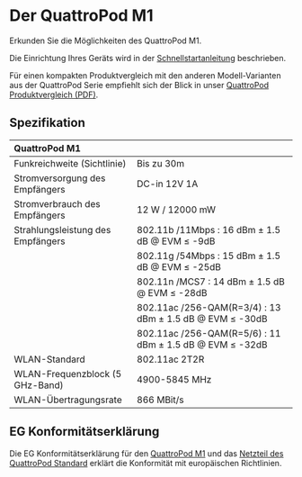 # Der QuattroPod M1 

Erkunden Sie die Möglichkeiten des QuattroPod M1. 

Die Einrichtung Ihres Geräts wird in der [Schnellstartanleitung](quickstart.md) beschrieben. 

Für einen kompakten Produktvergleich mit den anderen Modell-Varianten aus der QuattroPod Serie empfiehlt sich der Blick in unser [QuattroPod Produktvergleich (PDF)][3].

  [1]: /assets/img/quattropod.m1.png
  [2]: https://www.quattropod.de/m1.php
  [3]: https://download.stueber.de/doc/de/quattropod/quattropod.produktvergleich.de.pdf
  
## Spezifikation

| QuattroPod M1 | |
| :---- | :---- |
| Funkreichweite (Sichtlinie) | Bis zu 30m |
| Stromversorgung des Empfängers | DC-in 12V 1A |
| Stromverbrauch des Empfängers | 12 W / 12000 mW |
| Strahlungsleistung des Empfängers | 802.11b /11Mbps : 16 dBm ± 1.5 dB @ EVM ≤ -9dB |
|  | 802.11g /54Mbps : 15 dBm ± 1.5 dB @ EVM ≤ -25dB |
|  | 802.11n /MCS7 : 14 dBm ± 1.5 dB @ EVM ≤ -28dB |
|  | 802.11ac /256-QAM(R=3/4) : 13 dBm ± 1.5 dB @ EVM ≤ -30dB |
|  | 802.11ac /256-QAM(R=5/6) : 11 dBm ± 1.5 dB @ EVM ≤ -32dB |
| WLAN-Standard | 802.11ac 2T2R | 
| WLAN-Frequenzblock (5 GHz-Band) |  4900-5845 MHz |
| WLAN-Übertragungsrate |  866 MBit/s |

 
## EG Konformitätserklärung

Die EG Konformitätserklärung für den [QuattroPod M1][8] und das [Netzteil des QuattroPod Standard][9] erklärt die Konformität mit europäischen Richtlinien.

[8]: https://download.stueber.de/doc/de/quattropod/quattropodm1.konformitaetserklaerung.pdf

[9]: https://download.stueber.de/doc/de/quattropod/netzteil.konformitaetserklaerung.pdf

